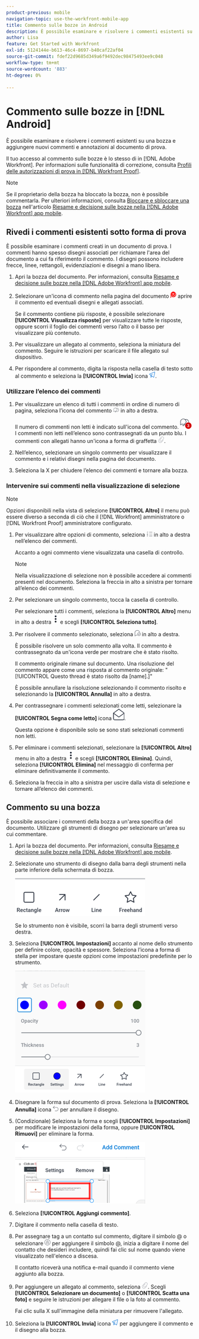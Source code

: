 ```yaml
---
product-previous: mobile
navigation-topic: use-the-workfront-mobile-app
title: Commento sulle bozze in Android
description: È possibile esaminare e risolvere i commenti esistenti su una bozza e aggiungere nuovi commenti e annotazioni al documento di prova.
author: Lisa
feature: Get Started with Workfront
exl-id: 5124144e-b613-46c4-8697-b40caf22af04
source-git-commit: fdef22d9685d349a6f9492dec98475493ee9c048
workflow-type: tm+mt
source-wordcount: '883'
ht-degree: 0%

---
```


# Commento sulle bozze in [!DNL Android]

È possibile esaminare e risolvere i commenti esistenti su una bozza e aggiungere nuovi commenti e annotazioni al documento di prova.

Il tuo accesso al commento sulle bozze è lo stesso di in [!DNL Adobe Workfront]. Per informazioni sulle funzionalità di correzione, consulta [Profili delle autorizzazioni di prova in [!DNL Workfront Proof]](../../../workfront-proof/wp-acct-admin/account-settings/proof-perm-profiles-in-wp.md).

>[!NOTE]
>
>Se il proprietario della bozza ha bloccato la bozza, non è possibile commentarla. Per ulteriori informazioni, consulta [Bloccare e sbloccare una bozza](../../../workfront-basics/mobile-apps/using-the-workfront-mobile-app/work-with-proofs-in-mobile-app.md#lock) nell&#39;articolo [Riesame e decisione sulle bozze nella [!DNL Adobe Workfront] app mobile](../../../workfront-basics/mobile-apps/using-the-workfront-mobile-app/work-with-proofs-in-mobile-app.md).

## Rivedi i commenti esistenti sotto forma di prova

È possibile esaminare i commenti creati in un documento di prova. I commenti hanno spesso disegni associati per richiamare l&#39;area del documento a cui fa riferimento il commento. I disegni possono includere frecce, linee, rettangoli, evidenziazioni e disegni a mano libera.

1. Apri la bozza del documento. Per informazioni, consulta [Riesame e decisione sulle bozze nella [!DNL Adobe Workfront] app mobile](../../../workfront-basics/mobile-apps/using-the-workfront-mobile-app/work-with-proofs-in-mobile-app.md).
1. Selezionare un&#39;icona di commento nella pagina del documento ![Icona Commento sul documento](assets/mobile-comment-icon-on-proofdoc-30x34.png) aprire il commento ed eventuali disegni e allegati associati.

   Se il commento contiene più risposte, è possibile selezionare **[!UICONTROL Visualizza risposte]** per visualizzare tutte le risposte, oppure scorri il foglio dei commenti verso l’alto o il basso per visualizzare più contenuto.

1. Per visualizzare un allegato al commento, seleziona la miniatura del commento. Seguire le istruzioni per scaricare il file allegato sul dispositivo.
1. Per rispondere al commento, digita la risposta nella casella di testo sotto al commento e seleziona la **[!UICONTROL Invia]** icona ![Icona Invia](assets/mobile-send-icon-25x26.png).

### Utilizzare l’elenco dei commenti

1. Per visualizzare un elenco di tutti i commenti in ordine di numero di pagina, seleziona l’icona del commento ![Icona Commento](assets/mobile-comment-icon-30x25.png) in alto a destra.

   Il numero di commenti non letti è indicato sull&#39;icona del commento. ![Numero di commenti non letti](assets/mobile-unread-comments-icon-30x27.png) I commenti non letti nell’elenco sono contrassegnati da un punto blu. I commenti con allegati hanno un&#39;icona a forma di graffetta ![[!UICONTROL Allegato] icona](assets/mobile-paper-clip-icon.png).

1. Nell’elenco, selezionare un singolo commento per visualizzare il commento e i relativi disegni nella pagina del documento.
1. Seleziona la X per chiudere l’elenco dei commenti e tornare alla bozza.

### Intervenire sui commenti nella visualizzazione di selezione

>[!NOTE]
>
>Opzioni disponibili nella vista di selezione **[!UICONTROL Altro]** il menu può essere diverso a seconda di ciò che il [!DNL Workfront] amministratore o [!DNL Workfront Proof] amministratore configurato.

1. Per visualizzare altre opzioni di commento, seleziona ![[!UICONTROL Elenco dei commenti] icona](assets/mobile-listofcommentsicon-30x27.png) in alto a destra nell’elenco dei commenti.

   Accanto a ogni commento viene visualizzata una casella di controllo.

   >[!NOTE]
   >
   >Nella visualizzazione di selezione non è possibile accedere ai commenti presenti nel documento. Seleziona la freccia in alto a sinistra per tornare all’elenco dei commenti.

1. Per selezionare un singolo commento, tocca la casella di controllo.

   Per selezionare tutti i commenti, seleziona la **[!UICONTROL Altro]** menu in alto a destra ![Menu Altro](assets/mobile-verticalmoremenu-20x33.png) e scegli **[!UICONTROL Seleziona tutto]**.

1. Per risolvere il commento selezionato, seleziona ![[!UICONTROL Risolvi commento] icona](assets/mobile-resolvecomment-icon-30x30.png) in alto a destra.

   È possibile risolvere un solo commento alla volta. Il commento è contrassegnato da un&#39;icona verde per mostrare che è stato risolto.

   Il commento originale rimane sul documento. Una risoluzione del commento appare come una risposta al commento originale: &quot;[!UICONTROL Questo thread è stato risolto da [name].]&quot;

   È possibile annullare la risoluzione selezionando il commento risolto e selezionando la **[!UICONTROL Annulla]** in alto a destra.

1. Per contrassegnare i commenti selezionati come letti, selezionare la **[!UICONTROL Segna come letto]** icona ![Segna come letto](assets/mobile-markread-icon-30x31.png).

   Questa opzione è disponibile solo se sono stati selezionati commenti non letti.

1. Per eliminare i commenti selezionati, selezionare la **[!UICONTROL Altro]** menu in alto a destra ![Menu Altro](assets/mobile-verticalmoremenu-20x33.png) e scegli **[!UICONTROL Elimina]**. Quindi, seleziona **[!UICONTROL Elimina]** nel messaggio di conferma per eliminare definitivamente il commento.
1. Seleziona la freccia in alto a sinistra per uscire dalla vista di selezione e tornare all’elenco dei commenti.

## Commento su una bozza

È possibile associare i commenti della bozza a un&#39;area specifica del documento. Utilizzare gli strumenti di disegno per selezionare un&#39;area su cui commentare.

1. Apri la bozza del documento. Per informazioni, consulta [Riesame e decisione sulle bozze nella [!DNL Adobe Workfront] app mobile](../../../workfront-basics/mobile-apps/using-the-workfront-mobile-app/work-with-proofs-in-mobile-app.md).
1. Selezionate uno strumento di disegno dalla barra degli strumenti nella parte inferiore della schermata di bozza.

   ![Barra degli strumenti Commento bozza](assets/android-proof-comment-toolbar-350x102.png)

   Se lo strumento non è visibile, scorri la barra degli strumenti verso destra.

1. Seleziona **[!UICONTROL Impostazioni]** accanto al nome dello strumento per definire colore, opacità e spessore. Seleziona l’icona a forma di stella per impostare queste opzioni come impostazioni predefinite per lo strumento.

   ![Impostazioni degli strumenti di disegno](assets/android-drawingtoolsettings-350x328.png)

1. Disegnare la forma sul documento di prova. Seleziona la **[!UICONTROL Annulla]** icona ![Annulla](assets/android-undo-icon-30x31.png) per annullare il disegno.
1. (Condizionale) Seleziona la forma e scegli **[!UICONTROL Impostazioni]** per modificare le impostazioni della forma, oppure **[!UICONTROL Rimuovi]** per eliminare la forma.

   ![Menu Disegno](assets/android-drawing-settingsremove-350x166.png)

1. Seleziona **[!UICONTROL Aggiungi commento]**.
1. Digitare il commento nella casella di testo.
1. Per assegnare tag a un contatto sul commento, digitare il simbolo @ o selezionare ![[!UICONTROL Contatto tag]](assets/mobile-tag-user-icon.png) per aggiungere il simbolo @, inizia a digitare il nome del contatto che desideri includere, quindi fai clic sul nome quando viene visualizzato nell&#39;elenco a discesa.

   Il contatto riceverà una notifica e-mail quando il commento viene aggiunto alla bozza.

1. Per aggiungere un allegato al commento, seleziona ![[!UICONTROL Allegato] icona](assets/mobile-paper-clip-icon.png). Scegli **[!UICONTROL Selezionare un documento]** o **[!UICONTROL Scatta una foto]** e seguire le istruzioni per allegare il file o la foto al commento.

   Fai clic sulla X sull&#39;immagine della miniatura per rimuovere l&#39;allegato.

1. Seleziona la **[!UICONTROL Invia]** icona ![Icona Invia](assets/mobile-send-icon-25x26.png) per aggiungere il commento e il disegno alla bozza.
